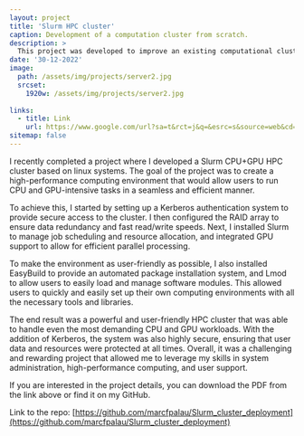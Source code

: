 ```yaml
---
layout: project
title: 'Slurm HPC cluster'
caption: Development of a computation cluster from scratch.
description: >
  This project was developed to improve an existing computational cluster at Universitat de Barcelona.
date: '30-12-2022'
image: 
  path: /assets/img/projects/server2.jpg
  srcset: 
    1920w: /assets/img/projects/server2.jpg
    
links:
  - title: Link
    url: https://www.google.com/url?sa=t&rct=j&q=&esrc=s&source=web&cd=&cad=rja&uact=8&ved=2ahUKEwiIg7ukjZ6CAxVPTKQEHeecCEoQFnoECBcQAQ&url=https%3A%2F%2Fupcommons.upc.edu%2Fbitstream%2Fhandle%2F2117%2F384973%2F173040.pdf%3Fsequence%3D2%26isAllowed%3Dy&usg=AOvVaw0x5URCKuPxfG_cWic96Kx6&opi=89978449
sitemap: false
---
```

I recently completed a project where I developed a Slurm CPU+GPU HPC cluster based on linux systems. The goal of the project was to create a high-performance 
computing environment that would allow users to run CPU and GPU-intensive tasks in a seamless and efficient manner.

To achieve this, I started by setting up a Kerberos authentication system to provide secure access to the cluster. I then configured the RAID array to ensure data redundancy and fast read/write speeds. 
Next, I installed Slurm to manage job scheduling and resource allocation, and integrated GPU support to allow for efficient parallel processing.

To make the environment as user-friendly as possible, I also installed EasyBuild to provide an automated package installation system, and Lmod to allow users to easily load and manage software modules. 
This allowed users to quickly and easily set up their own computing environments with all the necessary tools and libraries.

The end result was a powerful and user-friendly HPC cluster that was able to handle even the most demanding CPU and GPU workloads. With the addition of Kerberos, the system was also highly secure, 
ensuring that user data and resources were protected at all times. Overall, it was a challenging and rewarding project that allowed me to leverage my skills in system administration, high-performance computing, and user support.

If you are interested in the project details, you can download the PDF from the link above or find it on my GitHub.

Link to the repo: [https://github.com/marcfpalau/Slurm_cluster_deployment](https://github.com/marcfpalau/Slurm_cluster_deployment)
